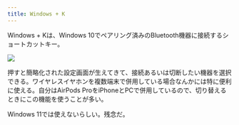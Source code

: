 ```yaml
---
title: Windows + K
---
```

Windows + Kは、Windows 10でペアリング済みのBluetooth機器に接続するショートカットキー。

![](https://lh3.googleusercontent.com/jDmwwUQGRB0Sew_qgAr_V-Y4B9_vR7sHWPbqW_LoyHCZ6iZCJMo5iX1El5FNg-nF3kDr8dNfUm4GzaELCaLSLeFTvBz50FyCo6Gi4nr5qDlNj6mt9wR8kmFwg4m6l6-bnqOBL0MkJ5DJIR274ifW_dP0hiizo6XfUTqUnO_ZAUR7Mzilg7dvjRZ39_0Q)

押すと簡略化された設定画面が生えてきて、接続あるいは切断したい機器を選択できる。ワイヤレスイヤホンを複数端末で併用している場合なんかには特に便利に使える。自分はAirPods ProをiPhoneとPCで併用しているので、切り替えるときにこの機能を使うことが多い。

Windows 11では使えないらしい。残念だ。
